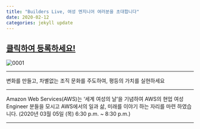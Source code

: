 ```yaml
---
title: "Builders Live, 여성 엔지니어 여러분을 초대합니다"
date: 2020-02-12 
categories: jekyll update
---
```


## **[클릭하여 등록하세요!](https://lnkd.in/fJ-82Wi)**

![0001](https://user-images.githubusercontent.com/59952655/74633357-cd5afc80-51a4-11ea-85c9-db351f00e6f1.jpg)

---------------------------------------
변화를 만들고,
차별없는 조직 문화를 주도하여,
평등의 가치를 실현하세요

---------------------------------------
Amazon Web Services(AWS)는 ‘세계 여성의 날’을 기념하여 AWS의 현업 여성 Engineer 분들을 모시고 AWS에서의 일과 삶, 미래를 이야기 하는 자리를 마련 하였습니다. (2020년 03월 05일 (목) 6:30 p.m. ~ 8:30 p.m.)

-----------------------------------------------
